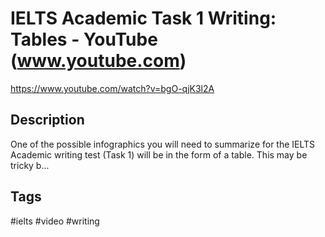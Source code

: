 # IELTS Academic Task 1 Writing: Tables - YouTube (www.youtube.com)

<https://www.youtube.com/watch?v=bgO-qjK3l2A>

## Description

One of the possible infographics you will need to summarize for the IELTS Academic writing test (Task 1) will be in the form of a table. This may be tricky b...

## Tags

#ielts #video #writing
